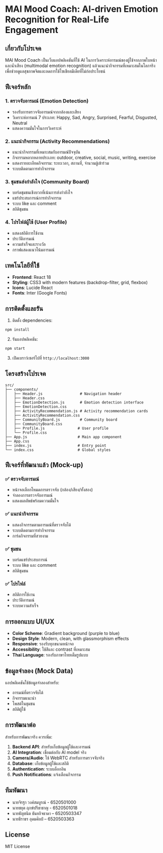 # MAI Mood Coach: AI-driven Emotion Recognition for Real-Life Engagement

## เกี่ยวกับโปรเจค

MAI Mood Coach เป็นเว็บแอปพลิเคชันที่ใช้ AI ในการวิเคราะห์อารมณ์ของผู้ใช้จากภาพใบหน้าและน้ำเสียง (multimodal emotion recognition) แล้วแนะนำกิจกรรมที่เหมาะสมในโลกจริง เพื่อช่วยดูแลสุขภาพจิตและลดการใช้โซเชียลมีเดียที่ไม่ก่อประโยชน์

## ฟีเจอร์หลัก

### 1. ตรวจจับอารมณ์ (Emotion Detection)
- รองรับการตรวจจับอารมณ์จากกล้องและเสียง
- วิเคราะห์อารมณ์ 7 ประเภท: Happy, Sad, Angry, Surprised, Fearful, Disgusted, Neutral
- แสดงความมั่นใจในการวิเคราะห์

### 2. แนะนำกิจกรรม (Activity Recommendations)
- แนะนำกิจกรรมที่เหมาะสมกับอารมณ์ปัจจุบัน
- กิจกรรมหลากหลายประเภท: outdoor, creative, social, music, writing, exercise
- แสดงรายละเอียดกิจกรรม: ระยะเวลา, สถานที่, จำนวนผู้เข้าร่วม
- ระบบติดตามการทำกิจกรรม

### 3. ชุมชนส่งกำลังใจ (Community Board)
- บอร์ดชุมชนเชิงบวกที่เน้นการส่งกำลังใจ
- แชร์ประสบการณ์การทำกิจกรรม
- ระบบ like และ comment
- สถิติชุมชน

### 4. โปรไฟล์ผู้ใช้ (User Profile)
- แสดงสถิติการใช้งาน
- ประวัติอารมณ์
- ความสำเร็จและรางวัล
- กราฟแสดงแนวโน้มอารมณ์

## เทคโนโลยีที่ใช้

- **Frontend**: React 18
- **Styling**: CSS3 with modern features (backdrop-filter, grid, flexbox)
- **Icons**: Lucide React
- **Fonts**: Inter (Google Fonts)

## การติดตั้งและรัน

1. ติดตั้ง dependencies:
```bash
npm install
```

2. รันแอปพลิเคชัน:
```bash
npm start
```

3. เปิดเบราว์เซอร์ไปที่ `http://localhost:3000`

## โครงสร้างโปรเจค

```
src/
├── components/
│   ├── Header.js                 # Navigation header
│   ├── Header.css
│   ├── EmotionDetection.js       # Emotion detection interface
│   ├── EmotionDetection.css
│   ├── ActivityRecommendation.js # Activity recommendation cards
│   ├── ActivityRecommendation.css
│   ├── CommunityBoard.js         # Community board
│   ├── CommunityBoard.css
│   ├── Profile.js               # User profile
│   └── Profile.css
├── App.js                       # Main app component
├── App.css
├── index.js                     # Entry point
└── index.css                    # Global styles
```

## ฟีเจอร์ที่พัฒนาแล้ว (Mock-up)

### ✅ ตรวจจับอารมณ์
- หน้าจอเลือกโหมดการตรวจจับ (กล้อง/เสียง/ทั้งสอง)
- จำลองการตรวจจับอารมณ์
- แสดงผลลัพธ์พร้อมความมั่นใจ

### ✅ แนะนำกิจกรรม
- แสดงกิจกรรมตามอารมณ์ที่ตรวจจับได้
- ระบบติดตามการทำกิจกรรม
- การ์ดกิจกรรมที่สวยงาม

### ✅ ชุมชน
- บอร์ดแชร์ประสบการณ์
- ระบบ like และ comment
- สถิติชุมชน

### ✅ โปรไฟล์
- สถิติการใช้งาน
- ประวัติอารมณ์
- ระบบความสำเร็จ

## การออกแบบ UI/UX

- **Color Scheme**: Gradient background (purple to blue)
- **Design Style**: Modern, clean, with glassmorphism effects
- **Responsive**: รองรับทุกขนาดหน้าจอ
- **Accessibility**: ใช้สีและ contrast ที่เหมาะสม
- **Thai Language**: รองรับภาษาไทยเต็มรูปแบบ

## ข้อมูลจำลอง (Mock Data)

แอปพลิเคชันใช้ข้อมูลจำลองสำหรับ:
- อารมณ์ที่ตรวจจับได้
- กิจกรรมแนะนำ
- โพสต์ในชุมชน
- สถิติผู้ใช้

## การพัฒนาต่อ

สำหรับการพัฒนาจริง ควรเพิ่ม:
1. **Backend API**: สำหรับเก็บข้อมูลผู้ใช้และอารมณ์
2. **AI Integration**: เชื่อมต่อกับ AI model จริง
3. **Camera/Audio**: ใช้ WebRTC สำหรับการตรวจจับจริง
4. **Database**: เก็บข้อมูลผู้ใช้และสถิติ
5. **Authentication**: ระบบล็อกอิน
6. **Push Notifications**: แจ้งเตือนกิจกรรม

## ทีมพัฒนา

- นายจิรฐา วงศ์สมบูรณ์ - 6520501000
- นายชยุต ฤกษ์ปรีชาชาญ - 6520501018
- นายธัญชนิต ธันยกิจธาดา – 6520503347
- นายธีราธร อุดมศิลป์ – 6520503363

## License

MIT License
